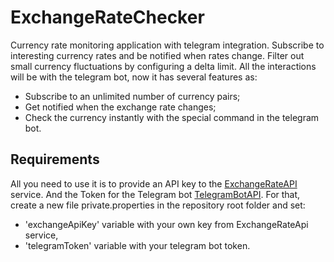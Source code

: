 # ExchangeRateChecker

Currency rate monitoring application with telegram integration. Subscribe to interesting currency rates and be notified when rates change.
Filter out small currency fluctuations by configuring a delta limit.
All the interactions will be with the telegram bot, now it has several features as:
 - Subscribe to an unlimited number of currency pairs;
 - Get notified when the exchange rate changes;
 - Check the currency instantly with the special command in the telegram bot.

## Requirements
All you need to use it is to provide an API key to the [ExchangeRateAPI](https://app.exchangerate-api.com) service.
And the Token for the Telegram bot [TelegramBotAPI](https://core.telegram.org/bots/features#creating-a-new-bot).
For that, create a new file private.properties in the repository root folder and set: 
 - 'exchangeApiKey' variable with your own key from ExchangeRateApi service,
 - 'telegramToken' variable with your telegram bot token.